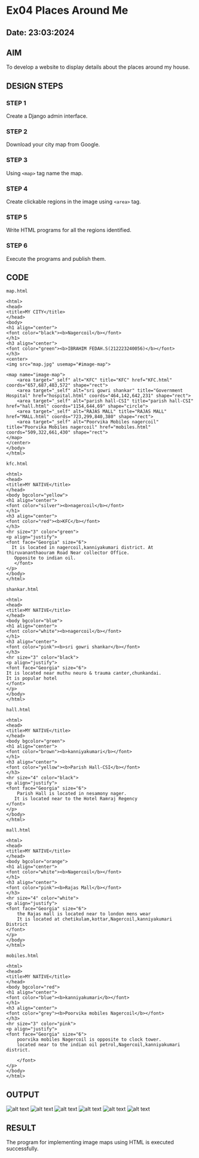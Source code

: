 # Ex04 Places Around Me
## Date: 23:03:2024

## AIM
To develop a website to display details about the places around my house.

## DESIGN STEPS

### STEP 1
Create a Django admin interface.

### STEP 2
Download your city map from Google.

### STEP 3
Using ```<map>``` tag name the map.

### STEP 4
Create clickable regions in the image using ```<area>``` tag.

### STEP 5
Write HTML programs for all the regions identified.

### STEP 6
Execute the programs and publish them.

## CODE
```
map.html

<html>
<head>
<title>MY CITY</title>
</head>
<body>
<h1 align="center">
<font color="black"><b>Nagercoil</b></font>
</h1>
<h3 align="center">
<font color="green"><b>IBRAHIM FEDAH.S(212223240056)</b></font>
</h3>
<center>
<img src="map.jpg" usemap="#image-map">

<map name="image-map">
    <area target="_self" alt="KFC" title="KFC" href="KFC.html" coords="657,687,483,572" shape="rect">
    <area target="_self" alt="sri gowri shankar" title="Government Hospital" href="hospital.html" coords="464,142,642,231" shape="rect">
    <area target="_self" alt="parish hall-CSI" title="parish hall-CSI" href="hall.html" coords="1154,644,69" shape="circle">
    <area target="_self" alt="RAJAS MALL" title="RAJAS MALL" href="MALL.html" coords="723,299,840,380" shape="rect">
    <area target="_self" alt="Poorvika Mobiles nagercoil" title="Poorvika Mobiles nagercoil" href="mobiles.html" coords="509,322,661,430" shape="rect">
</map>
</center>
</body>
</html>

kfc.html

<html>
<head>
<title>MY NATIVE</title>
</head>
<body bgcolor="yellow">
<h1 align="center">
<font color="silver"><b>nagercoil</b></font>
</h1>
<h3 align="center">
<font color="red"><b>KFC</b></font>
</h3>
<hr size="3" color="green">
<p align="justify">
<font face="Georgia" size="6">
  It is located in nagercoil,kanniyakumari district. At thiruvananthaouram Road Near collector Office.
   Opposite to indian oil.
   </font>
</p>
</body>
</html>

shankar.html

<html>
<head>
<title>MY NATIVE</title>
</head>
<body bgcolor="blue">
<h1 align="center">
<font color="white"><b>nagercoil</b></font>
</h1>
<h3 align="center">
<font color="pink"><b>sri gowri shankar</b></font>
</h3>
<hr size="3" color="black">
<p align="justify">
<font face="Georgia" size="6">
It is located near muthu neuro & trauma canter,chunkandai. 
It is popular hotel
</font>
</p>
</body>
</html>

hall.html

<html>
<head>
<title>MY NATIVE</title>
</head>
<body bgcolor="green">
<h1 align="center">
<font color="brown"><b>kanniyakumari</b></font>
</h1>
<h3 align="center">
<font color="yellow"><b>Parish Hall-CSI</b></font>
</h3>
<hr size="4" color="black">
<p align="justify">
<font face="Georgia" size="6">
    Parish Hall is located in nesamony nager.
   It is located near to the Hotel Ramraj Regency
</font>
</p>
</body>
</html>

mall.html

<html>
<head>
<title>MY NATIVE</title>
</head>
<body bgcolor="orange">
<h1 align="center">
<font color="white"><b>Nagercoil</b></font>
</h1>
<h3 align="center">
<font color="pink"><b>Rajas Mall</b></font>
</h3>
<hr size="4" color="white">
<p align="justify">
<font face="Georgia" size="6">
    the Rajas mall is located near to london mens wear
    It is located at chetikulam,kottar,Nagercoil,kanniyakumari District
</font>
</p>
</body>
</html>

mobiles.html

<html>
<head>
<title>MY NATIVE</title>
</head>
<body bgcolor="red">
<h1 align="center">
<font color="blue"><b>kanniyakumari</b></font>
</h1>
<h3 align="center">
<font color="grey"><b>Poorvika mobiles Nagercoil</b></font>
</h3>
<hr size="3" color="pink">
<p align="justify">
<font face="Georgia" size="6">
    poorvika mobiles Nagercoil is opposite to clock tower.
    located near to the indian oil petrol,Nagercoil,kanniyakumari district.
    
    </font>
</p>
</body>
</html>

```

## OUTPUT
![alt text](<Screenshot (3).png>)
![alt text](<Screenshot (5).png>)
![alt text](<Screenshot (4).png>)
![alt text](<Screenshot (6).png>)
![alt text](<Screenshot (7).png>)
![alt text](<Screenshot (8).png>)


## RESULT
The program for implementing image maps using HTML is executed successfully.
